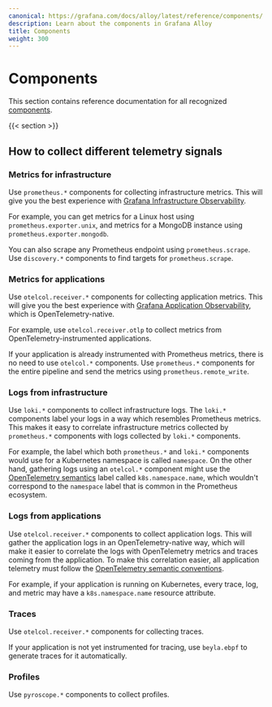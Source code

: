 ```yaml
---
canonical: https://grafana.com/docs/alloy/latest/reference/components/
description: Learn about the components in Grafana Alloy
title: Components
weight: 300
---
```


# Components

This section contains reference documentation for all recognized [components][].

{{< section >}}

[components]: ../../get-started/components/

## How to collect different telemetry signals

### Metrics for infrastructure

Use `prometheus.*` components for collecting infrastructure metrics.
This will give you the best experience with [Grafana Infrastructure Observability][].

For example, you can get metrics for a Linux host using `prometheus.exporter.unix`, 
and metrics for a MongoDB instance using `prometheus.exporter.mongodb`. 

You can also scrape any Prometheus endpoint using `prometheus.scrape`.
Use `discovery.*` components to find targets for `prometheus.scrape`.

[Grafana Infrastructure Observability]:https://grafana.com/docs/grafana-cloud/monitor-infrastructure/

### Metrics for applications

Use `otelcol.receiver.*` components for collecting application metrics.
This will give you the best experience with [Grafana Application Observability][], which is OpenTelemetry-native.

For example, use `otelcol.receiver.otlp` to collect metrics from OpenTelemetry-instrumented applications.

If your application is already instrumented with Prometheus metrics, there is no need to use `otelcol.*` components.
Use `prometheus.*` components for the entire pipeline and send the metrics using `prometheus.remote_write`.

[Grafana Application Observability]:https://grafana.com/docs/grafana-cloud/monitor-applications/application-observability/introduction/

### Logs from infrastructure

Use `loki.*` components to collect infrastructure logs.
The `loki.*` components label your logs in a way which resembles Prometheus metrics.
This makes it easy to correlate infrastructure metrics collected by `prometheus.*` components
with logs collected by `loki.*` components.

For example, the label which both `prometheus.*` and `loki.*` components would use for a Kubernetes namespace is called `namespace`.
On the other hand, gathering logs using an `otelcol.*` component might use the [OpenTelemetry semantics][OTel-semantics] label called `k8s.namespace.name`,
which wouldn't correspond to the `namespace` label that is common in the Prometheus ecosystem.

### Logs from applications

Use `otelcol.receiver.*` components to collect application logs.
This will gather the application logs in an OpenTelemetry-native way, which will make it easier to 
correlate the logs with OpenTelemetry metrics and traces coming from the application.
To make this correlation easier, all application telemetry must follow the [OpenTelemetry semantic conventions][OTel-semantics].

For example, if your application is running on Kubernetes, every trace, log, and metric may have a `k8s.namespace.name` resource attribute.


[OTel-semantics]:https://opentelemetry.io/docs/concepts/semantic-conventions/

### Traces

Use `otelcol.receiver.*` components for collecting traces.

If your application is not yet instrumented for tracing, use `beyla.ebpf` to generate traces for it automatically.

### Profiles

Use `pyroscope.*` components to collect profiles.
